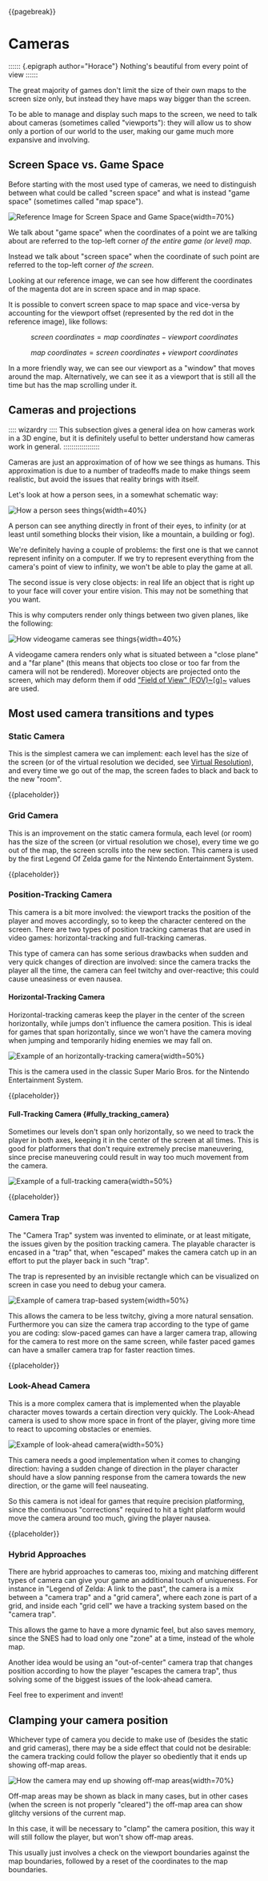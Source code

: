 {{pagebreak}}

Cameras
=========

:::::: {.epigraph author="Horace"}
Nothing's beautiful from every point of view
::::::

The great majority of games don't limit the size of their own maps to the screen size only, but instead they have maps way bigger than the screen.

To be able to manage and display such maps to the screen, we need to talk about cameras (sometimes called "viewports"): they will allow us to show only a portion of our world to the user, making our game much more expansive and involving.

Screen Space vs. Game Space
----------------------------

Before starting with the most used type of cameras, we need to distinguish between what could be called "screen space" and what is instead "game space" (sometimes called "map space").

![Reference Image for Screen Space and Game Space[^jawbreaker]](./images/camera/screenspace.png){width=70%}

We talk about "game space" when the coordinates of a point we are talking about are referred to the top-left corner *of the entire game (or level) map*.

Instead we talk about "screen space" when the coordinate of such point are referred to the top-left corner *of the screen*.

Looking at our reference image, we can see how different the coordinates of the magenta dot are in screen space and in map space.

It is possible to convert screen space to map space and vice-versa by accounting for the viewport offset (represented by the red dot in the reference image), like follows:

$$screen\ coordinates = map\ coordinates - viewport\ coordinates$$

$$map\ coordinates = screen\ coordinates + viewport\ coordinates$$

In a more friendly way, we can see our viewport as a "window" that moves around the map. Alternatively, we can see it as a viewport that is still all the time but has the map scrolling under it.

[^jawbreaker]: Jawbreaker tileset, listed as public domain at [https://adamatomic.itch.io/jawbreaker](https://adamatomic.itch.io/jawbreaker)

Cameras and projections
-----------------------

:::: wizardry ::::
This subsection gives a general idea on how cameras work in a 3D engine, but it is definitely useful to better understand how cameras work in general.
::::::::::::::::::

Cameras are just an approximation of of how we see things as humans. This approximation is due to a number of tradeoffs made to make things seem realistic, but avoid the issues that reality brings with itself.

Let's look at how a person sees, in a somewhat schematic way:

![How a person sees things](./images/camera/real_vision.svg){width=40%}

A person can see anything directly in front of their eyes, to infinity (or at least until something blocks their vision, like a mountain, a building or fog).

We're definitely having a couple of problems: the first one is that we cannot represent infinity on a computer. If we try to represent everything from the camera's point of view to infinity, we won't be able to play the game at all.

The second issue is very close objects: in real life an object that is right up to your face will cover your entire vision. This may not be something that you want.

This is why computers render only things between two given planes, like the following:

![How videogame cameras see things](./images/camera/camera_vision.svg){width=40%}

A videogame camera renders only what is situated between a "close plane" and a "far plane" (this means that objects too close or too far from the camera will not be rendered). Moreover objects are projected onto the screen, which may deform them if odd ["Field of View" (FOV)~\[g\]~](#gl_fov) values are used.

Most used camera transitions and types
--------------------------------------

### Static Camera

This is the simplest camera we can implement: each level has the size of the screen (or of the virtual resolution we decided, see [Virtual Resolution](#VirtualRes)), and every time we go out of the map, the screen fades to black and back to the new "room".

{{placeholder}}

<!-- TODO: Simplest: each room is screen-sized, exit a room and the room gets switched, usually with a fade-to-black -->

### Grid Camera

This is an improvement on the static camera formula, each level (or room) has the size of the screen (or virtual resolution we chose), every time we go out of the map, the screen scrolls into the new section. This camera is used by the first Legend Of Zelda game for the Nintendo Entertainment System.

{{placeholder}}

<!-- TODO: Variation on the static camera, where you scroll on exit (zelda 1 style) -->

### Position-Tracking Camera

This camera is a bit more involved: the viewport tracks the position of the player and moves accordingly, so to keep the character centered on the screen. There are two types of position tracking cameras that are used in video games: horizontal-tracking and full-tracking cameras.

This type of camera can has some serious drawbacks when sudden and very quick changes of direction are involved: since the camera tracks the player all the time, the camera can feel twitchy and over-reactive; this could cause uneasiness or even nausea.

#### Horizontal-Tracking Camera

Horizontal-tracking cameras keep the player in the center of the screen horizontally, while jumps don't influence the camera position. This is ideal for games that span horizontally, since we won't have the camera moving when jumping and temporarily hiding enemies we may fall on.

![Example of an horizontally-tracking camera](./images/camera/horitrack.png){width=50%}

This is the camera used in the classic Super Mario Bros. for the Nintendo Entertainment System.

{{placeholder}}

<!-- TODO: Horizontal tracking camera (maybe code?) -->

#### Full-Tracking Camera {#fully_tracking_camera}

Sometimes our levels don't span only horizontally, so we need to track the player in both axes, keeping it in the center of the screen at all times. This is good for platformers that don't require extremely precise maneuvering, since precise maneuvering could result in way too much movement from the camera.

![Example of a full-tracking camera](./images/camera/fulltrack.png){width=50%}

{{placeholder}}

<!-- TODO: Fully tracking camera (can be jarring, maybe code?) -->


### Camera Trap

The "Camera Trap" system was invented to eliminate, or at least mitigate, the issues given by the position tracking camera. The playable character is encased in a "trap" that, when "escaped" makes the camera catch up in an effort to put the player back in such "trap".

The trap is represented by an invisible rectangle which can be visualized on screen in case you need to debug your camera.

![Example of camera trap-based system](./images/camera/cameratrap.png){width=50%}

This allows the camera to be less twitchy, giving a more natural sensation. Furthermore you can size the camera trap according to the type of game you are coding: slow-paced games can have a larger camera trap, allowing for the camera to rest more on the same screen, while faster paced games can have a smaller camera trap for faster reaction times.

{{placeholder}}

<!-- TODO: Talk about camera traps, rectangular spaces where the character is "trapped inside", as soon as the player "escapes the trap" the camera scrolls to "trap them again", this allows for less jarring camera movement. Traps can be small for fast games (sonic) or larger for slower ones -->

### Look-Ahead Camera

This is a more complex camera that is implemented when the playable character moves towards a certain direction very quickly. The Look-Ahead camera is used to show more space in front of the player, giving more time to react to upcoming obstacles or enemies.

![Example of look-ahead camera](./images/camera/lookahead.png){width=50%}

This camera needs a good implementation when it comes to changing direction: having a sudden change of direction in the player character should have a slow panning response from the camera towards the new direction, or the game will feel nauseating.

So this camera is not ideal for games that require precision platforming, since the continuous "corrections" required to hit a tight platform would move the camera around too much, giving the player nausea.

{{placeholder}}

<!-- TODO: Camera that gives more space in front of the character, allowing for better reaction times, must be coded well on transitions (between opposite sides) or it can be extremely confusing or nauseating -->

### Hybrid Approaches

There are hybrid approaches to cameras too, mixing and matching different types of camera can give your game an additional touch of uniqueness. For instance in "Legend of Zelda: A link to the past", the camera is a mix between a "camera trap" and a "grid camera", where each zone is part of a grid, and inside each "grid cell" we have a tracking system based on the "camera trap".

This allows the game to have a more dynamic feel, but also saves memory, since the SNES had to load only one "zone" at a time, instead of the whole map.

Another idea would be using an "out-of-center" camera trap that changes position according to how the player "escapes the camera trap", thus solving some of the biggest issues of the look-ahead camera.

Feel free to experiment and invent!

Clamping your camera position
-----------------------------

Whichever type of camera you decide to make use of (besides the static and grid cameras), there may be a side effect that could not be desirable: the camera tracking could follow the player so obediently that it ends up showing off-map areas.

![How the camera may end up showing off-map areas](./images/camera/offmap.png){width=70%}

Off-map areas may be shown as black in many cases, but in other cases (when the screen is not properly "cleared") the off-map area can show glitchy versions of the current map.

In this case, it will be necessary to "clamp" the camera position, this way it will still follow the player, but won't show off-map areas.

This usually just involves a check on the viewport boundaries against the map boundaries, followed by a reset of the coordinates to the map boundaries.
